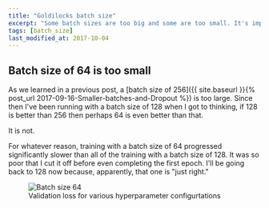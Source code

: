 ```yaml
---
title: "Goldilocks batch size"
excerpt: "Some batch sizes are too big and some are too small. It's important to find the one that is just right."
tags: [batch_size]
last_modified_at: 2017-10-04
---
```


## Batch size of 64 is too small
As we learned in a previous post, a [batch size of 256]({{ site.baseurl }}{% post_url 2017-09-16-Smaller-batches-and-Dropout %}) is too large. Since then I've been running with a batch size of 128 when I got to thinking, if 128 is better than 256 then perhaps 64 is even better than that.

It is not.

For whatever reason, training with a batch size of 64 progressed significantly slower than all of the training with a batch size of 128. It was so poor that I cut it off before even completing the first epoch. I'll be going back to 128 now because, apparently, that one is "just right."
<figure>
	<img src="{{ site.baseurl }}/assets/images/batch_size-64.png" alt="Batch size 64"/>
	<figcaption>Validation loss for various hyperparameter configurtations</figcaption>
</figure>
